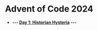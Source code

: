 # Advent of Code 2024

- **--- [Day 1: Historian Hysteria](https://github.com/MaciejSla/AOC2024/tree/main/Day1) ---**
